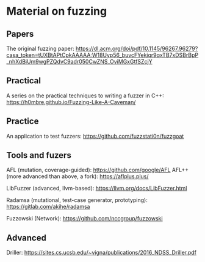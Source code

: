 # Material on fuzzing
## Papers
The original fuzzing paper:
https://dl.acm.org/doi/pdf/10.1145/96267.96279?casa_token=tUXBtAPtCpkAAAAA:W18Uyp56_buvcFYekiqr9qxTB7xDSBrBpP_nhXdBiUm9wgPZQdvC9adr050CwZNS_OviMGxGtfSZcjY

## Practical
A series on the practical techniques to writing a fuzzer in C++: 
https://h0mbre.github.io/Fuzzing-Like-A-Caveman/

## Practice
An application to test fuzzers:
https://github.com/fuzzstati0n/fuzzgoat

## Tools and fuzers
AFL (mutation, coverage-guided): 
https://github.com/google/AFL
AFL++ (more advanced than above, a fork):
https://aflplus.plus/

LibFuzzer (advanced, llvm-based):
https://llvm.org/docs/LibFuzzer.html

Radamsa (mutational, test-case generator, prototyping):
https://gitlab.com/akihe/radamsa

Fuzzowski (Network):
https://github.com/nccgroup/fuzzowski

## Advanced
Driller:
https://sites.cs.ucsb.edu/~vigna/publications/2016_NDSS_Driller.pdf
